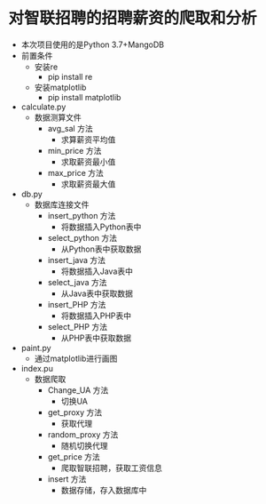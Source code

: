 # 对智联招聘的招聘薪资的爬取和分析
- 本次项目使用的是Python 3.7+MangoDB
- 前置条件
  - 安装re
    - pip install re
  - 安装matplotlib
    - pip install matplotlib
- calculate.py
  - 数据测算文件
    - avg_sal 方法
      - 求算薪资平均值
    - min_price 方法
      - 求取薪资最小值
    - max_price 方法
      - 求取薪资最大值
- db.py
  - 数据库连接文件
    - insert_python 方法
      - 将数据插入Python表中
    - select_python 方法
      - 从Python表中获取数据
    - insert_java 方法
      - 将数据插入Java表中
    - select_java 方法
      - 从Java表中获取数据
    - insert_PHP 方法
      - 将数据插入PHP表中
    - select_PHP 方法
      - 从PHP表中获取数据
- paint.py
  - 通过matplotlib进行画图
- index.pu
  - 数据爬取
    - Change_UA 方法
      - 切换UA
    - get_proxy 方法
      - 获取代理
    - random_proxy 方法
      - 随机切换代理
    - get_price 方法
      - 爬取智联招聘，获取工资信息
    - insert 方法
      - 数据存储，存入数据库中
